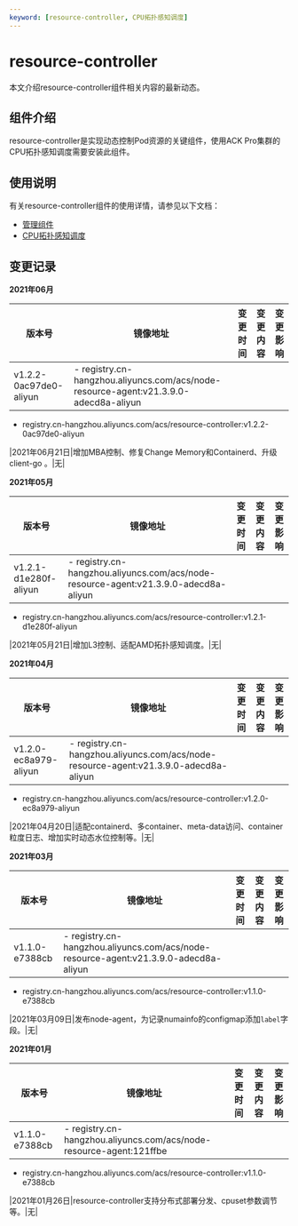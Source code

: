 ```yaml
---
keyword: [resource-controller, CPU拓扑感知调度]
---
```


# resource-controller

本文介绍resource-controller组件相关内容的最新动态。

## 组件介绍

resource-controller是实现动态控制Pod资源的关键组件，使用ACK Pro集群的CPU拓扑感知调度需要安装此组件。

## 使用说明

有关resource-controller组件的使用详情，请参见以下文档：

-   [管理组件](/cn.zh-CN/Kubernetes集群用户指南/组件/管理组件.md)
-   [CPU拓扑感知调度](/cn.zh-CN/Kubernetes集群用户指南/调度/CPU拓扑感知调度/CPU拓扑感知调度.md)

## 变更记录

**2021年06月**

|版本号|镜像地址|变更时间|变更内容|变更影响|
|---|----|----|----|----|
|v1.2.2-0ac97de0-aliyun|-   registry.cn-hangzhou.aliyuncs.com/acs/node-resource-agent:v21.3.9.0-adecd8a-aliyun
-   registry.cn-hangzhou.aliyuncs.com/acs/resource-controller:v1.2.2-0ac97de0-aliyun

|2021年06月21日|增加MBA控制、修复Change Memory和Containerd、升级client-go 。|无|

**2021年05月**

|版本号|镜像地址|变更时间|变更内容|变更影响|
|---|----|----|----|----|
|v1.2.1-d1e280f-aliyun|-   registry.cn-hangzhou.aliyuncs.com/acs/node-resource-agent:v21.3.9.0-adecd8a-aliyun
-   registry.cn-hangzhou.aliyuncs.com/acs/resource-controller:v1.2.1-d1e280f-aliyun

|2021年05月21日|增加L3控制、适配AMD拓扑感知调度。|无|

**2021年04月**

|版本号|镜像地址|变更时间|变更内容|变更影响|
|---|----|----|----|----|
|v1.2.0-ec8a979-aliyun|-   registry.cn-hangzhou.aliyuncs.com/acs/node-resource-agent:v21.3.9.0-adecd8a-aliyun
-   registry.cn-hangzhou.aliyuncs.com/acs/resource-controller:v1.2.0-ec8a979-aliyun

|2021年04月20日|适配containerd、多container、meta-data访问、container粒度日志、增加实时动态水位控制等。|无|

**2021年03月**

|版本号|镜像地址|变更时间|变更内容|变更影响|
|---|----|----|----|----|
|v1.1.0-e7388cb|-   registry.cn-hangzhou.aliyuncs.com/acs/node-resource-agent:v21.3.9.0-adecd8a-aliyun
-   registry.cn-hangzhou.aliyuncs.com/acs/resource-controller:v1.1.0-e7388cb

|2021年03月09日|发布node-agent，为记录numainfo的configmap添加`label`字段。|无|

**2021年01月**

|版本号|镜像地址|变更时间|变更内容|变更影响|
|---|----|----|----|----|
|v1.1.0-e7388cb|-   registry.cn-hangzhou.aliyuncs.com/acs/node-resource-agent:121ffbe
-   registry.cn-hangzhou.aliyuncs.com/acs/resource-controller:v1.1.0-e7388cb

|2021年01月26日|resource-controller支持分布式部署分发、cpuset参数调节等。|无|

